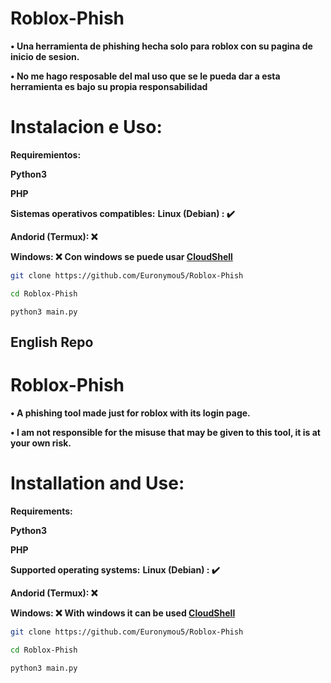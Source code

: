 # Roblox-Phish

**• Una herramienta de phishing hecha solo para roblox con su pagina de inicio de sesion.**

**• No me hago resposable del mal uso que se le pueda dar a esta herramienta es bajo su propia responsabilidad**

# Instalacion e Uso:

**Requiremientos:**

  **Python3**
  
  **PHP**

**Sistemas operativos compatibles:**
   **Linux (Debian) : ✔️**
   
   **Andorid (Termux): ❌**
   
   **Windows: ❌** **Con windows se puede usar [CloudShell](https://cloud.google.com/shell?hl=es)**

```bash
git clone https://github.com/Euronymou5/Roblox-Phish
```
```bash
cd Roblox-Phish
```
```
python3 main.py
```


## English Repo

# Roblox-Phish

**• A phishing tool made just for roblox with its login page.**

**• I am not responsible for the misuse that may be given to this tool, it is at your own risk.**

# Installation and Use:

**Requirements:**

  **Python3**
  
  **PHP**
  
**Supported operating systems:**
   **Linux (Debian) : ✔️**
   
   **Andorid (Termux): ❌**
   
   **Windows: ❌** **With windows it can be used [CloudShell](https://cloud.google.com/shell?hl=es)**
   
```bash
git clone https://github.com/Euronymou5/Roblox-Phish
```
```bash
cd Roblox-Phish
```
```
python3 main.py
```
